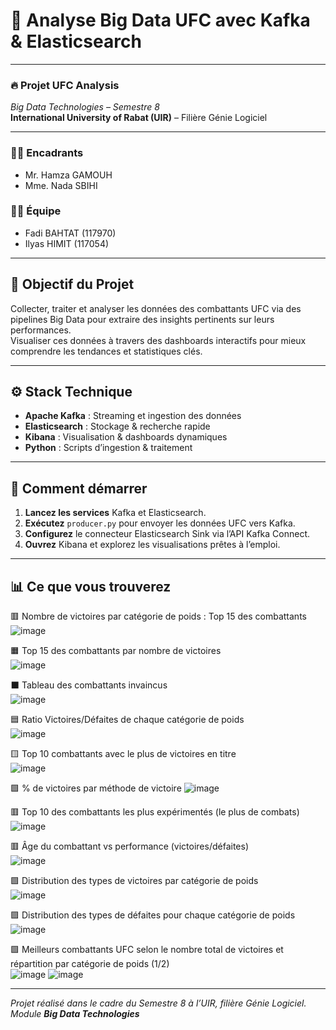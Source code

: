 # 🚀 Analyse Big Data UFC avec Kafka & Elasticsearch

---

### 🔥 Projet UFC Analysis  
*Big Data Technologies – Semestre 8*  
**International University of Rabat (UIR)** – Filière Génie Logiciel

---

### 👩‍🏫 Encadrants  
- Mr. Hamza GAMOUH  
- Mme. Nada SBIHI

### 👨‍💻 Équipe  
- Fadi BAHTAT (117970)  
- Ilyas HIMIT (117054)

---

## 🎯 Objectif du Projet

Collecter, traiter et analyser les données des combattants UFC via des pipelines Big Data pour extraire des insights pertinents sur leurs performances.  
Visualiser ces données à travers des dashboards interactifs pour mieux comprendre les tendances et statistiques clés.

---

## ⚙️ Stack Technique

- **Apache Kafka** : Streaming et ingestion des données  
- **Elasticsearch** : Stockage & recherche rapide  
- **Kibana** : Visualisation & dashboards dynamiques  
- **Python** : Scripts d’ingestion & traitement  

---

## 🚦 Comment démarrer

1. **Lancez les services** Kafka et Elasticsearch.  
2. **Exécutez** `producer.py` pour envoyer les données UFC vers Kafka.  
3. **Configurez** le connecteur Elasticsearch Sink via l’API Kafka Connect.  
4. **Ouvrez** Kibana et explorez les visualisations prêtes à l’emploi.

---

## 📊 Ce que vous trouverez

  🟥 Nombre de victoires par catégorie de poids : Top 15 des combattants  
![image](https://github.com/user-attachments/assets/7d91ec60-8192-4e42-9d56-8d2e327b240c)



  🟧 Top 15 des combattants par nombre de victoires  
![image](https://github.com/user-attachments/assets/b5d9d4d3-1d86-4587-961b-fa44a2a91614)



  ⬛ Tableau des combattants invaincus  
![image](https://github.com/user-attachments/assets/a0420f49-81ed-4f15-b3ae-d40cb4ab0acf)



  🟦 Ratio Victoires/Défaites de chaque catégorie de poids  
![image](https://github.com/user-attachments/assets/09e72a3a-a38d-478b-b0a3-c97cc7e429a9)



  🟨 Top 10 combattants avec le plus de victoires en titre  
![image](https://github.com/user-attachments/assets/309a9dc2-5852-4ae8-a437-7fae0c25f106)



  🟩 % de victoires par méthode de victoire 
![image](https://github.com/user-attachments/assets/d536f461-6e8d-4d52-b85a-2787f0da022c)



  🟥 Top 10 des combattants les plus expérimentés (le plus de combats) 
![image](https://github.com/user-attachments/assets/12164daa-3f3e-43f0-847b-a812f6b875ea)



  🟥 Âge du combattant vs performance (victoires/défaites)  
![image](https://github.com/user-attachments/assets/1b402873-7b09-4dee-ab02-2d05b373ca82)



  🟩 Distribution des types de victoires par catégorie de poids  
![image](https://github.com/user-attachments/assets/8efb6296-68b1-43b6-a89a-129226168697)



  🟪 Distribution des types de défaites pour chaque catégorie de poids  
![image](https://github.com/user-attachments/assets/7ab53325-5af4-46c9-8193-da3738c5c89c)



  🟩 Meilleurs combattants UFC selon le nombre total de victoires et répartition par catégorie de poids (1/2)  
![image](https://github.com/user-attachments/assets/634de593-6b69-4628-8844-4eccd3325b18)
![image](https://github.com/user-attachments/assets/e9d1aa4d-0544-4305-9f4f-06b0899d6129)



---

*Projet réalisé dans le cadre du Semestre 8 à l’UIR, filière Génie Logiciel. Module <b> Big Data Technologies </b>*  

